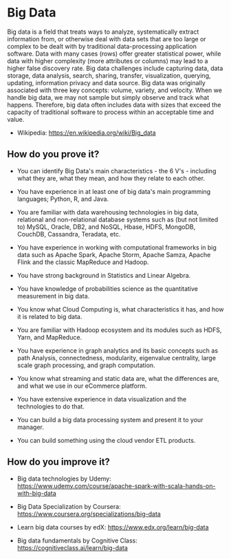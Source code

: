 # Big Data

Big data is a field that treats ways to analyze, systematically extract information from, or otherwise deal with data sets that are too large or complex to be dealt with by traditional data-processing application software. Data with many cases (rows) offer greater statistical power, while data with higher complexity (more attributes or columns) may lead to a higher false discovery rate. Big data challenges include capturing data, data storage, data analysis, search, sharing, transfer, visualization, querying, updating, information privacy and data source. Big data was originally associated with three key concepts: volume, variety, and velocity. When we handle big data, we may not sample but simply observe and track what happens. Therefore, big data often includes data with sizes that exceed the capacity of traditional software to process within an acceptable time and value.

- Wikipedia: https://en.wikipedia.org/wiki/Big_data

## How do you prove it?

- You can identify Big Data's main characteristics - the 6 V's - including what they are, what they mean, and how they relate to each other.

- You have experience in at least one of big data's main programming languages; Python, R, and Java.

- You are familiar with data warehousing technologies in big data, relational and non-relational database systems such as (but not limited to) MySQL, Oracle, DB2, and NoSQL, Hbase, HDFS, MongoDB, CouchDB, Cassandra, Teradata, etc.

- You have experience in working with computational frameworks in big data such as Apache Spark, Apache Storm, Apache Samza, Apache Flink and the classic MapReduce and Hadoop.

- You have strong background in Statistics and Linear Algebra.

- You have knowledge of probabilities science as the quantitative measurement in big data.

- You know what Cloud Computing is, what characteristics it has, and how it is related to big data.

- You are familiar with Hadoop ecosystem and its modules such as HDFS, Yarn, and MapReduce.

- You have experience in graph analytics and its basic concepts such as path Analysis, connectedness, modularity, eigenvalue centrality, large scale graph processing, and graph computation.

- You know what streaming and static data are, what the differences are, and what we use in our eCommerce platform.

- You have extensive experience in data visualization and the technologies to do that.

- You can build a big data processing system and present it to your manager.

- You can build something using the cloud vendor ETL products.

## How do you improve it?

- Big data technologies by Udemy: https://www.udemy.com/course/apache-spark-with-scala-hands-on-with-big-data

- Big Data Specialization by Coursera: https://www.coursera.org/specializations/big-data

- Learn big data courses by edX: https://www.edx.org/learn/big-data

- Big data fundamentals by Cognitive Class: https://cognitiveclass.ai/learn/big-data
